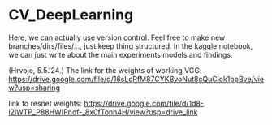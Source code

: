 # CV_DeepLearning

Here, we can actually use version control.
Feel free to make new branches/dirs/files/..., just keep thing structured.
In the kaggle notebook, we can just write about the main experiments models and findings.

(Hrvoje, 5.5.'24.) The link for the weights of working VGG:
https://drive.google.com/file/d/16sLcRfM87CYKBvoNut8cQuClok1ppBve/view?usp=sharing

link to resnet weights: https://drive.google.com/file/d/1d8-l2lWTP_P88HWIPndf-_8x0fTonh4H/view?usp=drive_link
